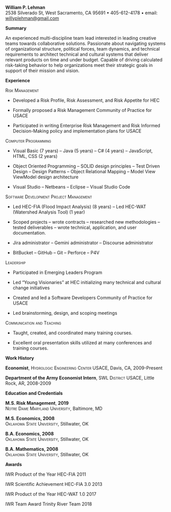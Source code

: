 **William P. Lehman**  
2538 Silverado St, West Sacramento, CA 95691 • 405-612-4178 • email:
willyplehman@gmail.com

**Summary**

An experienced multi-discipline team lead interested in leading creative
teams towards collaborative solutions. Passionate about navigating
systems of organizational structure, political forces, team dynamics,
and technical requirements to architect technical and cultural systems
that deliver relevant products on time and under budget. Capable of
driving calculated risk-taking behavior to help organizations meet their
strategic goals in support of their mission and vision.

**Experience**

<span class="smallcaps">Risk Management</span>

  - Developed a Risk Profile, Risk Assessment, and Risk Appetite for HEC

  - Formally proposed a Risk Management Community of Practice for USACE

  - Participated in writing Enterprise Risk Management and Risk Informed
    Decision-Making policy and implementation plans for USACE

<span class="smallcaps">Computer Programming</span>

  - Visual Basic (7 years) – Java (5 years) – C\# (4 years) –
    JavaScript, HTML, CSS (2 years)

  - Object Oriented Programming – SOLID design principles – Test Driven
    Design – Design Patterns – Object Relational Mapping – Model View
    ViewModel design architecture

  - Visual Studio – Netbeans – Eclipse – Visual Studio Code

<span class="smallcaps">Software Development Project Management</span>

  - Led HEC-FIA (Flood Impact Analysis) (8 years) – Led HEC-WAT
    (Watershed Analysis Tool) (1 year)

  - Scoped projects – wrote contracts – researched new methodologies –
    tested deliverables – wrote technical, application, and user
    documentation.

  - Jira administrator – Gemini administrator – Discourse administrator

  - BitBucket – GitHub – Git – Perforce – P4V

<span class="smallcaps">Leadership</span>

  - Participated in Emerging Leaders Program

  - Led “Young Visionaries” at HEC initializing many technical and
    cultural change initiatives

  - Created and led a Software Developers Community of Practice for
    USACE

  - Led brainstorming, design, and scoping meetings

<span class="smallcaps">Communication and Teaching</span>

  - Taught, created, and coordinated many training courses.

  - Excellent oral presentation skills utilized at many conferences and
    training courses.

**Work History**

**Economist**, <span class="smallcaps">Hydrologic Engineering Center
USACE</span>, Davis, CA, 2009-Present

**Department of the Army Economist Intern**, <span class="smallcaps">SWL
District USACE</span>, Little Rock, AR, 2008-2009

**Education and Credentials**

**M.S. Risk Management**, **2019**  
<span class="smallcaps">Notre Dame Maryland University</span>,
Baltimore, MD

**M.S. Economics, 2008**  
<span class="smallcaps">Oklahoma State University</span>, Stillwater, OK

**B.A. Economics, 2008**  
<span class="smallcaps">Oklahoma State University</span>, Stillwater, OK

**B.A. Mathematics, 2008**  
<span class="smallcaps">Oklahoma State University</span>, Stillwater, OK

**Awards**

IWR Product of the Year HEC-FIA 2011

IWR Scientific Achievement HEC-FIA 3.0 2013

IWR Product of the Year HEC-WAT 1.0 2017

IWR Team Award Trinity River Team 2018
